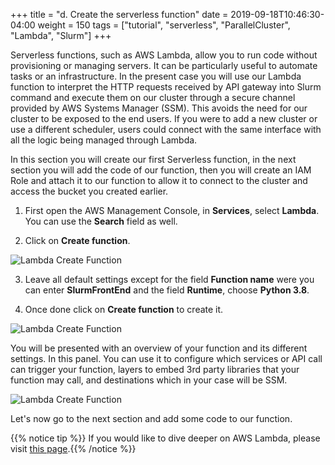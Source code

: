+++
title = "d. Create the serverless function"
date = 2019-09-18T10:46:30-04:00
weight = 150
tags = ["tutorial", "serverless", "ParallelCluster", "Lambda", "Slurm"]
+++


Serverless functions, such as AWS Lambda, allow you to run code without provisioning or managing servers. It can be particularly useful to automate tasks or an infrastructure. In the present case you will use our Lambda function to interpret the HTTP requests received by API gateway into Slurm command and execute them on our cluster through a secure channel provided by AWS Systems Manager (SSM). This avoids the need for our cluster to be exposed to the end users. If you were to add a new cluster or use a different scheduler, users could connect with the same interface with all the logic being managed through Lambda.

In this section you will create our first Serverless function, in the next section you will add the code of our function, then you will create an IAM Role and attach it to our function to allow it to connect to the cluster and access the bucket you created earlier.

1. First open the AWS Management Console, in **Services**, select **Lambda**. You can use the **Search** field as well.

2. Click on **Create function**.

![Lambda Create Function](/images/serverless/lambda-create.png)

3. Leave all default settings except for the field **Function name** were you can enter **SlurmFrontEnd** and the field **Runtime**, choose **Python 3.8**.

4. Once done click on **Create function** to create it.

![Lambda Create Function](/images/serverless/lambda-create2.png)

You will be presented with an overview of your function and its different settings. In this panel. You can use it to configure which services or API call can trigger your function, layers to embed 3rd party libraries that your function may call, and destinations which in your case will be SSM.

![Lambda Create Function](/images/serverless/lambda-create3.png)

Let's now go to the next section and add some code to our function.




{{% notice tip %}}
If you would like to dive deeper on AWS Lambda, please visit [this page](https://docs.aws.amazon.com/lambda/latest/dg/welcome.html).{{% /notice %}}
